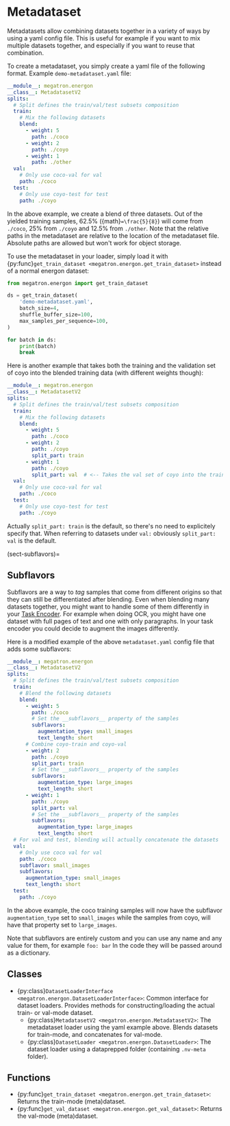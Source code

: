 <!--- Copyright (c) 2025, NVIDIA CORPORATION.
SPDX-License-Identifier: BSD-3-Clause -->

# Metadataset

Metadatasets allow combining datasets together in a variety of ways by using a yaml config file.
This is useful for example if you want to mix multiple datasets together, and especially if you want to reuse that combination.

To create a metadataset, you simply create a yaml file of the following format.
Example `demo-metadataset.yaml` file:

```yaml
__module__: megatron.energon
__class__: MetadatasetV2
splits:
  # Split defines the train/val/test subsets composition 
  train:
    # Mix the following datasets
    blend:
      - weight: 5
        path: ./coco
      - weight: 2
        path: ./coyo
      - weight: 1
        path: ./other
  val:
    # Only use coco-val for val
    path: ./coco
  test:
    # Only use coyo-test for test
    path: ./coyo
```


In the above example, we create a blend of three datasets. Out of the yielded training samples, 62.5% ({math}`=\frac{5}{8}`) will come from `./coco`, 25% from `./coyo` and 12.5% from `./other`.
Note that the relative paths in the metadataset are relative to the location of the metadataset file. Absolute paths are allowed but won't work for object storage.

To use the metadataset in your loader, simply load it with {py:func}`get_train_dataset <megatron.energon.get_train_dataset>` instead of a normal energon dataset:
```python
from megatron.energon import get_train_dataset

ds = get_train_dataset(
    'demo-metadataset.yaml',
    batch_size=4,
    shuffle_buffer_size=100,
    max_samples_per_sequence=100,
)

for batch in ds:
    print(batch)
    break

```

Here is another example that takes both the training and the validation set of coyo into the blended training data (with different weights though):

```yaml
__module__: megatron.energon
__class__: MetadatasetV2
splits:
  # Split defines the train/val/test subsets composition 
  train:
    # Mix the following datasets
    blend:
      - weight: 5
        path: ./coco
      - weight: 2
        path: ./coyo
        split_part: train
      - weight: 1
        path: ./coyo
        split_part: val  # <-- Takes the val set of coyo into the train split
  val:
    # Only use coco-val for val
    path: ./coco
  test:
    # Only use coyo-test for test
    path: ./coyo
```

Actually `split_part: train` is the default, so there's no need to explicitely specify that.
When referring to datasets under `val:` obviously `split_part: val` is the default.

(sect-subflavors)=
## Subflavors

Subflavors are a way to *tag* samples that come from different origins so that they can still be differentiated after blending.
Even when blending many datasets together, you might want to handle some of them differently in your [Task Encoder](task_encoder).
For example when doing OCR, you might have one dataset with full pages of text and one with only paragraphs. In your task encoder you could decide to augment the images differently.

Here is a modified example of the above `metadataset.yaml` config file that adds some subflavors:
```yaml
__module__: megatron.energon
__class__: MetadatasetV2
splits:
  # Split defines the train/val/test subsets composition 
  train:
    # Blend the following datasets
    blend:
      - weight: 5
        path: ./coco
        # Set the __subflavors__ property of the samples
        subflavors:
          augmentation_type: small_images
          text_length: short
      # Combine coyo-train and coyo-val
      - weight: 2
        path: ./coyo
        split_part: train
        # Set the __subflavors__ property of the samples
        subflavors:
          augmentation_type: large_images
          text_length: short
      - weight: 1
        path: ./coyo
        split_part: val
        # Set the __subflavors__ property of the samples
        subflavors:
          augmentation_type: large_images
          text_length: short
  # For val and test, blending will actually concatenate the datasets
  val:
    # Only use coco val for val
    path: ./coco
    subflavor: small_images
    subflavors:
      augmentation_type: small_images
      text_length: short
  test:
    path: ./coyo
```

In the above example, the coco training samples will now have the subflavor `augmentation_type` set to `small_images` while the samples from coyo, will have that property set to `large_images`.

Note that subflavors are entirely custom and you can use any name and any value for them, for example `foo: bar`
In the code they will be passed around as a dictionary.


## Classes
* {py:class}`DatasetLoaderInterface <megatron.energon.DatasetLoaderInterface>`: Common interface for dataset loaders. Provides methods for constructing/loading the actual train- or val-mode dataset.
  * {py:class}`MetadatasetV2 <megatron.energon.MetadatasetV2>`: The metadataset loader using the yaml example above. Blends datasets for train-mode, and concatenates for val-mode.
  * {py:class}`DatasetLoader <megatron.energon.DatasetLoader>`: The dataset loader using a dataprepped folder (containing `.nv-meta` folder).

## Functions
* {py:func}`get_train_dataset <megatron.energon.get_train_dataset>`: Returns the train-mode (meta)dataset.
* {py:func}`get_val_dataset <megatron.energon.get_val_dataset>`: Returns the val-mode (meta)dataset.
